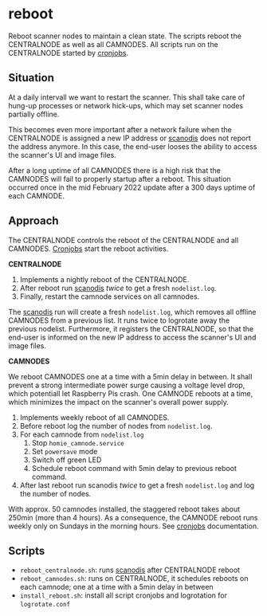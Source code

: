 # reboot

Reboot scanner nodes to maintain a clean state. The scripts reboot the CENTRALNODE as well as all CAMNODES. All scripts run on the CENTRALNODE started by [cronjobs](../../docs/cronjobs.md). 

## Situation

At a daily intervall we want to restart the scanner. This shall take care of hung-up processes or network hick-ups, which may set scanner nodes partially offline. 

This becomes even more important after a network failure when the CENTRALNODE is assigned a new IP address or [scanodis](../scanodis/) does not report the address anymore. In this case, the end-user looses the ability to access the scanner's UI and image files.

After a long uptime of all CAMNODES there is a high risk that the CAMNODES will fail to properly startup after a reboot. This situation occurred once in the mid February 2022 update after a 300 days uptime of each CAMNODE. 

## Approach

The CENTRALNODE controls the reboot of the CENTRALNODE and all CAMNODES. [Cronjobs](../../docs/cronjobs.md) start the reboot activities.

**CENTRALNODE**

1. Implements a nightly reboot of the CENTRALNODE.
1. After reboot run [scanodis](../scanodis/) _twice_ to get a fresh `nodelist.log`. 
1. Finally, restart the camnode services on all camnodes.

The [scanodis](../scanodis/) run will create a fresh `nodelist.log`, which removes all offline CAMNODES from a previous list. It runs twice to logrotate away the previous nodelist.
Furthermore, it registers the CENTRALNODE, so that the end-user is informed on the new IP address to access the scanner's UI and image files.

**CAMNODES**

We reboot CAMNODES one at a time with a 5min delay in between. It shall prevent a strong intermediate power surge causing a voltage level drop, which potentiall let Raspberry Pis crash. One CAMNODE reboots at a time, which minimizes the impact on the scanner's overall power supply.

1. Implements weekly reboot of all CAMNODES.
1. Before reboot log the number of nodes from `nodelist.log`.
1. For each camnode from `nodelist.log`
    1. Stop `homie_camnode.service`
    1. Set `powersave` mode
    1. Switch off green LED
    1. Schedule reboot command with 5min delay to previous reboot command. 
1. After last reboot run scanodis _twice_ to get a fresh `nodelist.log` and log the number of nodes.

With approx. 50 camnodes installed, the staggered reboot takes about 250min (more than 4 hours). As a consequence, the CAMNODE reboot runs weekly only on Sundays in the morning hours. See [cronjobs](../../docs/cronjobs.md) documentation.

## Scripts

* `reboot_centralnode.sh`: runs [scanodis](../scanodis/) after CENTRALNODE reboot
* `reboot_camnodes.sh`: runs on CENTRALNODE, it schedules reboots on each camnode; one at a time with a 5min delay in between
* `install_reboot.sh`: install all script cronjobs and logrotation for `logrotate.conf` 
